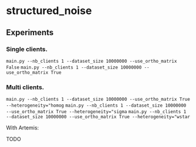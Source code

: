 
# structured_noise

## Experiments

### Single clients.
```main.py --nb_clients 1 --dataset_size 10000000 --use_ortho_matrix False```
```main.py --nb_clients 1 --dataset_size 10000000 --use_ortho_matrix True```

### Multi clients.
```main.py --nb_clients 1 --dataset_size 10000000 --use_ortho_matrix True --heterogeneity="homog```
```main.py --nb_clients 1 --dataset_size 10000000 --use_ortho_matrix True --heterogeneity="sigma```
```main.py --nb_clients 1 --dataset_size 10000000 --use_ortho_matrix True --heterogeneity="wstar```

With Artemis:

TODO